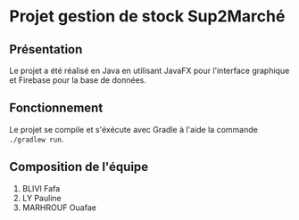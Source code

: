 # Projet gestion de stock Sup2Marché

## Présentation
Le projet a été réalisé en Java en utilisant JavaFX pour l'interface graphique et Firebase pour la base de  données.

## Fonctionnement
Le projet se compile et s'éxécute avec Gradle à l'aide la commande ``./gradlew run``.

## Composition de l'équipe
1) BLIVI Fafa
2) LY Pauline
3) MARHROUF Ouafae